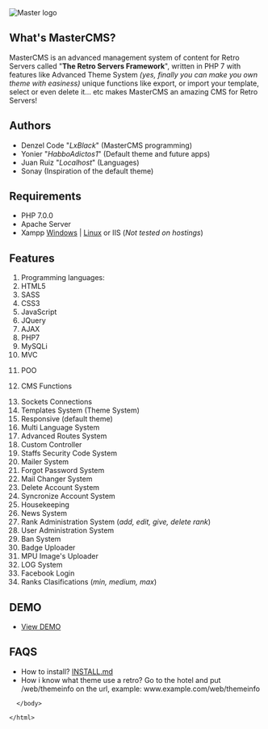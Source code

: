 <html>

     

   <img src="http://i.imgur.com/DajNToP.png" alt="Master logo">

<h2 id="what-s-mastercms-">What&#39;s MasterCMS?</h2>

<p>MasterCMS is an advanced management system of content for Retro Servers called &quot;<strong>The Retro Servers Framework</strong>&quot;, written in PHP 7 with features like Advanced Theme System <em>(yes, finally you can make you own theme with easiness)</em> unique functions like export, or import your template, select or even delete it... etc makes MasterCMS an amazing CMS for Retro Servers!</p>

<h2 id="authors">Authors</h2>

<ul>

<li>Denzel Code &quot;<em>LxBlack</em>&quot; (MasterCMS programming)</li>

<li>Yonier &quot;<em>HabboAdictos1</em>&quot; (Default theme and future apps)</li>

<li>Juan Ruiz &quot;<em>Localhost</em>&quot; (Languages)</li>

<li>Sonay (Inspiration of the default theme)</li>

</ul>

<h2 id="requirements">Requirements</h2>

<ul>

<li>PHP 7.0.0</li>

<li>Apache Server</li>

<li>Xampp <a href="https://www.apachefriends.org/xampp-files/7.1.4/xampp-win32-7.1.4-0-VC14-installer.exe">Windows</a> | <a href="https://www.apachefriends.org/xampp-files/7.1.4/xampp-linux-x64-7.1.4-0-installer.run">Linux</a> or IIS (<em>Not tested on hostings</em>)</li>

</ul>

<h2 id="features">Features</h2>

<ol>

<li>Programming languages:</li>

<li>HTML5</li>

<li>SASS</li>

<li>CSS3</li>

<li>JavaScript</li>

<li>JQuery</li>

<li>AJAX</li>

<li>PHP7</li>

<li>MySQLi</li>

<li>MVC</li>

<li><p>POO</p>

</li>

<li><p>CMS Functions</p>

</li>

<li>Sockets Connections</li>

<li>Templates System (Theme System)</li>

<li>Responsive (default theme)</li>

<li>Multi Language System</li>

<li>Advanced Routes System</li>

<li>Custom Controller</li>

<li>Staffs Security Code System</li>

<li>Mailer System</li>

<li>Forgot Password System</li>

<li>Mail Changer System</li>

<li>Delete Account System</li>

<li>Syncronize Account System</li>

<li>Housekeeping</li>

<li>News System</li>

<li>Rank Administration System (<em>add, edit, give, delete rank</em>)</li>

<li>User Administration System</li>

<li>Ban System</li>

<li>Badge Uploader</li>

<li>MPU Image&#39;s Uploader</li>

<li>LOG System</li>

<li>Facebook Login</li>

<li>Ranks Clasifications (<em>min, medium, max</em>)</li>

</ol>

<h2 id="demo">DEMO</h2>

<ul>

<li><a href="http://www.habbiz.us/">View DEMO</a></li>

</ul>

<h2 id="faqs">FAQS</h2>

<ul>

<li>How to install? <a href="https://github.com/DenzelCode/MasterCMS/blob/master/INSTALL.md">INSTALL.md</a></li>

<li>How i know what theme use a retro? Go to the hotel and put /web/themeinfo on the url, example: www.example.com/web/themeinfo</li>

</ul>



      </body>

    </html>
